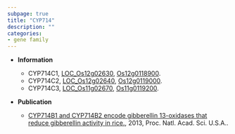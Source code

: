 ```yaml
---
subpage: true
title: "CYP714"
description: ""
categories:
- gene family
---
```


* **Information**  
    + CYP714C1, [LOC_Os12g02630](http://rice.plantbiology.msu.edu/cgi-bin/ORF_infopage.cgi?orf=LOC_Os12g02630), [Os12g0118900](http://rapdb.dna.affrc.go.jp/viewer/gbrowse_details/irgsp1?name=Os12g0118900).
    + CYP714C2, [LOC_Os12g02640](http://rice.plantbiology.msu.edu/cgi-bin/ORF_infopage.cgi?orf=LOC_Os12g02640), [Os12g0119000](http://rapdb.dna.affrc.go.jp/viewer/gbrowse_details/irgsp1?name=Os12g0119000).
    + CYP714C3, [LOC_Os11g02670](http://rice.plantbiology.msu.edu/cgi-bin/ORF_infopage.cgi?orf=LOC_Os11g02670), [Os11g0119200](http://rapdb.dna.affrc.go.jp/viewer/gbrowse_details/irgsp1?name=Os11g0119200).

* **Publication**  
    + [CYP714B1 and CYP714B2 encode gibberellin 13-oxidases that reduce gibberellin activity in rice.](http://www.ncbi.nlm.nih.gov/pubmed?term=CYP714B1+and+CYP714B2+encode+gibberellin+13-oxidases+that+reduce+gibberellin+activity+in+rice.%5BTitle%5D), 2013, Proc. Natl. Acad. Sci. U.S.A..


